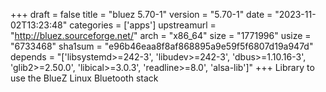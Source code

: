 +++
draft = false
title = "bluez 5.70-1"
version = "5.70-1"
date = "2023-11-02T13:23:48"
categories = ['apps']
upstreamurl = "http://bluez.sourceforge.net/"
arch = "x86_64"
size = "1771996"
usize = "6733468"
sha1sum = "e96b46eaa8f8af868895a9e59f5f6807d19a947d"
depends = "['libsystemd>=242-3', 'libudev>=242-3', 'dbus>=1.10.16-3', 'glib2>=2.50.0', 'libical>=3.0.3', 'readline>=8.0', 'alsa-lib']"
+++
Library to use the BlueZ Linux Bluetooth stack